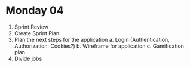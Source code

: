 # Monday 04

1. Sprint Review
2. Create Sprint Plan
3. Plan the next steps for the application
    a. Login (Authentication, Authorization, Cookies?)
    b. Wireframe for application
    c. Gamification plan
4. Divide jobs